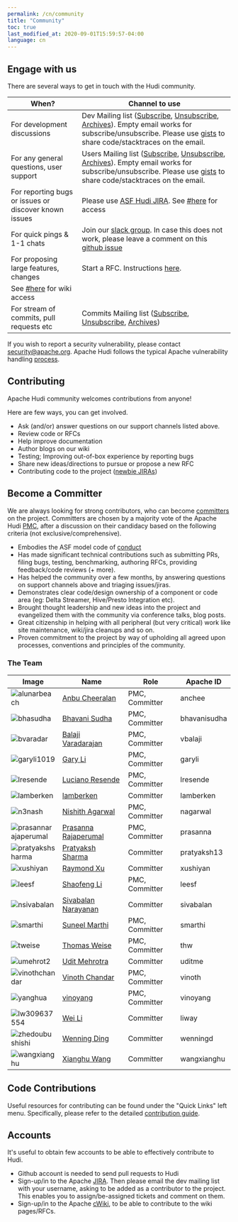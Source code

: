 ```yaml
---
permalink: /cn/community
title: "Community"
toc: true
last_modified_at: 2020-09-01T15:59:57-04:00
language: cn
---
```


## Engage with us

There are several ways to get in touch with the Hudi community.

| When? | Channel to use |
|-------|--------|
| For development discussions | Dev Mailing list ([Subscribe](mailto:dev-subscribe@hudi.apache.org), [Unsubscribe](mailto:dev-unsubscribe@hudi.apache.org), [Archives](https://lists.apache.org/list.html?dev@hudi.apache.org)). Empty email works for subscribe/unsubscribe. Please use [gists](https://gist.github.com) to share code/stacktraces on the email. |
| For any general questions, user support | Users Mailing list ([Subscribe](mailto:users-subscribe@hudi.apache.org), [Unsubscribe](mailto:users-unsubscribe@hudi.apache.org), [Archives](https://lists.apache.org/list.html?users@hudi.apache.org)). Empty email works for subscribe/unsubscribe. Please use [gists](https://gist.github.com) to share code/stacktraces on the email. |
| For reporting bugs or issues or discover known issues | Please use [ASF Hudi JIRA](https://issues.apache.org/jira/projects/HUDI/summary). See [#here](#accounts) for access |
| For quick pings & 1-1 chats | Join our [slack group](https://join.slack.com/t/apache-hudi/shared_invite/enQtODYyNDAxNzc5MTg2LTE5OTBlYmVhYjM0N2ZhOTJjOWM4YzBmMWU2MjZjMGE4NDc5ZDFiOGQ2N2VkYTVkNzU3ZDQ4OTI1NmFmYWQ0NzE). In case this does not work, please leave a comment on this [github issue](https://github.com/apache/hudi/issues/143) |
| For proposing large features, changes | Start a RFC. Instructions [here](https://cwiki.apache.org/confluence/display/HUDI/RFC+Process).
 See [#here](#accounts) for wiki access |
| For stream of commits, pull requests etc | Commits Mailing list ([Subscribe](mailto:commits-subscribe@hudi.apache.org), [Unsubscribe](mailto:commits-unsubscribe@hudi.apache.org), [Archives](https://lists.apache.org/list.html?commits@hudi.apache.org)) |

If you wish to report a security vulnerability, please contact [security@apache.org](mailto:security@apache.org).
Apache Hudi follows the typical Apache vulnerability handling [process](https://apache.org/security/committers.html#vulnerability-handling).

## Contributing

Apache Hudi community welcomes contributions from anyone!

Here are few ways, you can get involved.

 - Ask (and/or) answer questions on our support channels listed above.
 - Review code or RFCs
 - Help improve documentation
 - Author blogs on our wiki
 - Testing; Improving out-of-box experience by reporting bugs
 - Share new ideas/directions to pursue or propose a new RFC
 - Contributing code to the project ([newbie JIRAs](https://issues.apache.org/jira/issues/?jql=project+%3D+HUDI+AND+component+%3D+newbie))

## Become a Committer

We are always looking for strong contributors, who can become [committers](https://www.apache.org/dev/committers.html) on the project. 
Committers are chosen by a majority vote of the Apache Hudi [PMC](https://www.apache.org/foundation/how-it-works.html#pmc-members), after a discussion on their candidacy based on the following criteria (not exclusive/comprehensive).

 - Embodies the ASF model code of [conduct](https://www.apache.org/foundation/policies/conduct.html)
 - Has made significant technical contributions such as submitting PRs, filing bugs, testing, benchmarking, authoring RFCs, providing feedback/code reviews (+ more).
 - Has helped the community over a few months, by answering questions on support channels above and triaging issues/jiras.
 - Demonstrates clear code/design ownership of a component or code area (eg: Delta Streamer, Hive/Presto Integration etc).
 - Brought thought leadership and new ideas into the project and evangelized them with the community via conference talks, blog posts.
 - Great citizenship in helping with all peripheral (but very critical) work like site maintenance, wiki/jira cleanups and so on.
 - Proven commitment to the project by way of upholding all agreed upon processes, conventions and principles of the community.

### The Team

| Image                                                        | Name                                                         | Role            | Apache ID    |
| ------------------------------------------------------------ | ------------------------------------------------------------ | --------------- | ------------ |
| <img src="https://avatars.githubusercontent.com/alunarbeach" style="max-width: 100px" alt="alunarbeach" align="middle" /> | [Anbu Cheeralan](https://github.com/alunarbeach)             | PMC, Committer | anchee       |
| <img src="https://avatars.githubusercontent.com/bhasudha" style="max-width: 100px" alt="bhasudha" align="middle" /> | [Bhavani Sudha](https://github.com/bhasudha)                 | PMC, Committer | bhavanisudha |
| <img src="https://avatars.githubusercontent.com/bvaradar" style="max-width: 100px" alt="bvaradar" align="middle" /> | [Balaji Varadarajan](https://github.com/bvaradar)            | PMC, Committer | vbalaji      |
| <img src="https://avatars.githubusercontent.com/garyli1019" style="max-width: 100px" alt="garyli1019" align="middle" /> | [Gary Li](https://github.com/garyli1019)                      | PMC, Committer       | garyli        |
| <img src="https://avatars.githubusercontent.com/lresende" style="max-width: 100px" alt="lresende" align="middle" /> | [Luciano Resende](https://github.com/lresende)               | PMC, Committer | lresende     |
| <img src="https://avatars.githubusercontent.com/lamberken" style="max-width: 100px" alt="lamberken" style="max-width: 100px;" align="middle" /> | [lamberken](https://github.com/lamberken)               | Committer | lamberken     |
| <img src="https://avatars.githubusercontent.com/n3nash" style="max-width: 100px" alt="n3nash" align="middle" /> | [Nishith Agarwal](https://github.com/n3nash)                 | PMC, Committer | nagarwal     |
| <img src="https://avatars.githubusercontent.com/prasannarajaperumal" style="max-width: 100px" alt="prasannarajaperumal" align="middle" /> | [Prasanna Rajaperumal](https://github.com/prasannarajaperumal) | PMC, Committer | prasanna     |
| <img src="https://avatars.githubusercontent.com/pratyakshsharma" style="max-width: 100px" alt="pratyakshsharma" align="middle" /> | [Pratyaksh Sharma](https://github.com/pratyakshsharma)                      | Committer       | pratyaksh13        |
| <img src="https://avatars.githubusercontent.com/xushiyan" style="max-width: 100px" alt="xushiyan" align="middle" /> | [Raymond Xu](https://github.com/xushiyan)                      | Committer       | xushiyan        |
| <img src="https://avatars.githubusercontent.com/leesf" style="max-width: 100px" alt="leesf" align="middle" /> | [Shaofeng Li](https://github.com/leesf)                      | PMC, Committer       | leesf        |
| <img src="https://avatars.githubusercontent.com/nsivabalan" style="max-width: 100px" alt="nsivabalan" align="middle" /> | [Sivabalan Narayanan](https://github.com/nsivabalan)         | Committer | sivabalan      |
| <img src="https://avatars.githubusercontent.com/smarthi" style="max-width: 100px" alt="smarthi" align="middle" /> | [Suneel Marthi](https://github.com/smarthi)                  | PMC, Committer | smarthi      |
| <img src="https://avatars.githubusercontent.com/tweise" style="max-width: 100px" alt="tweise" align="middle" /> | [Thomas Weise](https://github.com/tweise)                    | PMC, Committer | thw          |
| <img src="https://avatars.githubusercontent.com/umehrot2" style="max-width: 100px" alt="umehrot2" align="middle" /> | [Udit Mehrotra](https://github.com/umehrot2)                      | Committer       | uditme        |
| <img src="https://avatars.githubusercontent.com/vinothchandar" style="max-width: 100px" alt="vinothchandar" align="middle" /> | [Vinoth Chandar](https://github.com/vinothchandar)           | PMC, Committer | vinoth       |
| <img src="https://avatars.githubusercontent.com/yanghua" style="max-width: 100px" alt="yanghua" /> | [vinoyang](https://github.com/yanghua)                       | PMC, Committer       | vinoyang     |
| <img src="https://avatars.githubusercontent.com/lw309637554" style="max-width: 100px" alt="lw309637554" /> | [Wei Li](https://github.com/lw309637554)                       | Committer       | liway     |
| <img src="https://avatars.githubusercontent.com/zhedoubushishi" style="max-width: 100px" alt="zhedoubushishi" /> | [Wenning Ding](https://github.com/zhedoubushishi)                       | Committer       | wenningd     |
| <img src="https://avatars.githubusercontent.com/wangxianghu" style="max-width: 100px" alt="wangxianghu" /> | [Xianghu Wang](https://github.com/wangxianghu)                       | Committer       | wangxianghu     |

## Code Contributions

Useful resources for contributing can be found under the "Quick Links" left menu.
Specifically, please refer to the detailed [contribution guide](contributing.html).

## Accounts

It's useful to obtain few accounts to be able to effectively contribute to Hudi.
 
 - Github account is needed to send pull requests to Hudi
 - Sign-up/in to the Apache [JIRA](https://issues.apache.org/jira). Then please email the dev mailing list with your username, asking to be added as a contributor to the project. This enables you to assign/be-assigned tickets and comment on them. 
 - Sign-up/in to the Apache [cWiki](https://cwiki.apache.org/confluence/signup.action), to be able to contribute to the wiki pages/RFCs. 